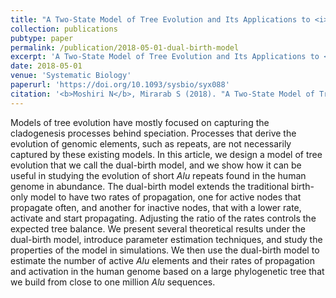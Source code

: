 ```yaml
---
title: "A Two-State Model of Tree Evolution and Its Applications to <i>Alu</i> Retrotransposition"
collection: publications
pubtype: paper
permalink: /publication/2018-05-01-dual-birth-model
excerpt: 'A Two-State Model of Tree Evolution and Its Applications to <i>Alu</i> Retrotransposition'
date: 2018-05-01
venue: 'Systematic Biology'
paperurl: 'https://doi.org/10.1093/sysbio/syx088'
citation: '<b>Moshiri N</b>, Mirarab S (2018). "A Two-State Model of Tree Evolution and Its Applications to <i>Alu</i> Retrotransposition." <i>Systematic Biology</i>. <a href="https://doi.org/10.1093/sysbio/syx088" target="_blank">doi:10.1093/sysbio/syx088</a>'
---
```

Models of tree evolution have mostly focused on capturing the cladogenesis processes behind speciation. Processes that derive the evolution of genomic elements, such as repeats, are not necessarily captured by these existing models. In this article, we design a model of tree evolution that we call the dual-birth model, and we show how it can be useful in studying the evolution of short *Alu* repeats found in the human genome in abundance. The dual-birth model extends the traditional birth-only model to have two rates of propagation, one for active nodes that propagate often, and another for inactive nodes, that with a lower rate, activate and start propagating. Adjusting the ratio of the rates controls the expected tree balance. We present several theoretical results under the dual-birth model, introduce parameter estimation techniques, and study the properties of the model in simulations. We then use the dual-birth model to estimate the number of active *Alu* elements and their rates of propagation and activation in the human genome based on a large phylogenetic tree that we build from close to one million *Alu* sequences.
